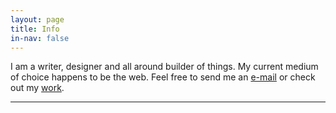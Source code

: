 ```yaml
---
layout: page
title: Info
in-nav: false
---
```


I am a writer, designer and all around builder of things. My current medium of choice happens to be the web. Feel free to send me an [e-mail](mailto:matt@achariam.com) or check out my [work](http://work.achariam.com).

----------------------------

